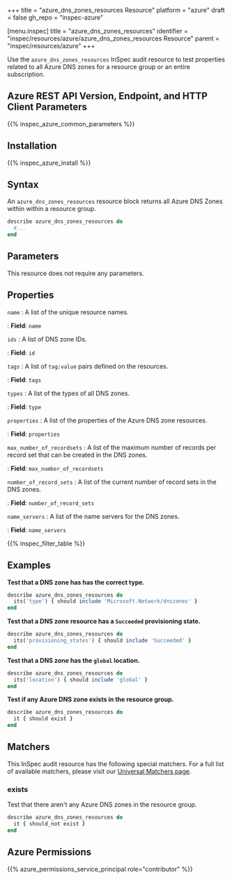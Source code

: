 +++
title = "azure_dns_zones_resources Resource"
platform = "azure"
draft = false
gh_repo = "inspec-azure"

[menu.inspec]
title = "azure_dns_zones_resources"
identifier = "inspec/resources/azure/azure_dns_zones_resources Resource"
parent = "inspec/resources/azure"
+++

Use the `azure_dns_zones_resources` InSpec audit resource to test properties related to all Azure DNS zones for a resource group or an entire subscription.

## Azure REST API Version, Endpoint, and HTTP Client Parameters

{{% inspec_azure_common_parameters %}}

## Installation

{{% inspec_azure_install %}}

## Syntax

An `azure_dns_zones_resources` resource block returns all Azure DNS Zones within within a resource group.

```ruby
describe azure_dns_zones_resources do
  #...
end
```

## Parameters

This resource does not require any parameters.

## Properties

`name`
: A list of the unique resource names.

: **Field**: `name`

`ids`
: A list of DNS zone IDs.

: **Field**: `id`

`tags`
: A list of `tag:value` pairs defined on the resources.

: **Field**: `tags`

`types`
: A list of the types of all DNS zones.

: **Field**: `type`

`properties`
: A list of the properties of the Azure DNS zone resources.

: **Field**: `properties`

`max_number_of_recordsets`
: A list of the maximum number of records per record set that can be created in the DNS zones.

: **Field**: `max_number_of_recordsets`

`number_of_record_sets`
: A list of the current number of record sets in the DNS zones.

: **Field**: `number_of_record_sets`

`name_servers`
: A list of the name servers for the DNS zones.

: **Field**: `name_servers`

{{% inspec_filter_table %}}

## Examples

**Test that a DNS zone has has the correct type.**

```ruby
describe azure_dns_zones_resources do
  its('type') { should include 'Microsoft.Network/dnszones' }
end
```

**Test that a DNS zone resource has a `Succeeded` provisioning state.**

```ruby
describe azure_dns_zones_resources do
  its('provisioning_states') { should include 'Succeeded' }
end
```

**Test that a DNS zone has the `global` location.**

```ruby
describe azure_dns_zones_resources do
  its('location') { should include 'global' }
end
```

**Test if any Azure DNS zone exists in the resource group.**

```ruby
describe azure_dns_zones_resources do
  it { should exist }
end
```

## Matchers

This InSpec audit resource has the following special matchers. For a full list of available matchers, please visit our [Universal Matchers page](https://www.inspec.io/docs/reference/matchers/).

### exists

Test that there aren't any Azure DNS zones in the resource group.

```ruby
describe azure_dns_zones_resources do
  it { should_not exist }
end
```

## Azure Permissions

{{% azure_permissions_service_principal role="contributor" %}}
